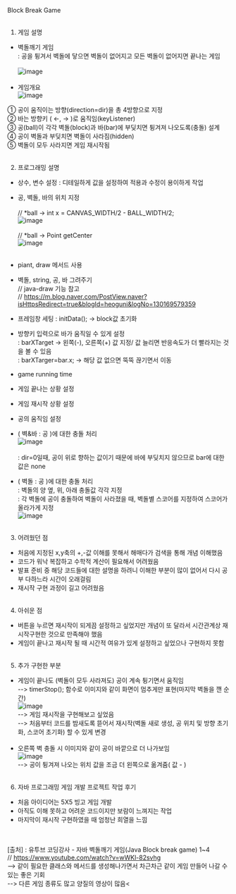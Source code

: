 Block Break Game<br><br>

1. 게임 설명<br>
 - 벽돌깨기 게임<br>
  : 공을 튕겨서 벽돌에 닿으면 벽돌이 없어지고 모든 벽돌이 없어지면 끝나는 게임<br><br>
  ![image](https://user-images.githubusercontent.com/114123375/198939927-5526b099-8896-4c77-a73e-19bdf514d811.png)<br><br>
 - 게임개요<br>
 ![image](https://user-images.githubusercontent.com/114123375/198938842-6d081049-ccb0-4b39-932d-f20b070e845a.png)<br>
 
 ① 공이 움직이는 방향(direction=dir)을 총 4방향으로 지정<br>
 ② 바는 방향키 ( ←, → )로 움직임(keyListener)<br>
 ③ 공(ball)이 각각 벽돌(block)과 바(bar)에 부딪치면 튕겨져 나오도록(충돌) 설계<br>
 ④ 공이 벽돌과 부딪치면 벽돌이 사라짐(hidden)<br>
 ⑤ 벽돌이 모두 사라지면 게임 재시작됨<br><br>
 
 2. 프로그래밍 설명<br>
  - 상수, 변수 설정 : 디테일하게 값을 설정하여 적용과 수정이 용이하게 작업<br>
  - 공, 벽돌, 바의 위치 지정  <br><br>
// *ball -> int x = CANVAS_WIDTH/2 - BALL_WIDTH/2; <br>
![image](https://user-images.githubusercontent.com/114123375/199013276-0d6015cf-47ba-4e9d-9162-9b325cf53e6a.png)<br><br>
// *ball -> Point getCenter<br>
![image](https://user-images.githubusercontent.com/114123375/199023937-4cc989a5-7d0c-4d10-a5c0-4e0b0435f45d.png)<br><br>

  - piant, draw 메서드 사용
  - 벽돌, string, 공, 바 그려주기<br>
 // java-draw 기능 참고 <br>
 // https://m.blog.naver.com/PostView.naver?isHttpsRedirect=true&blogId=heoguni&logNo=130169579359<br>
  - 프레임창 세팅 : initData(); -> block값 초기화
  - 방향키 입력으로 바가 움직일 수 있게 설정<br>
   : barXTarget -> 왼쪽(-), 오른쪽(+) 값 지정/ 값 늘리면 반응속도가 더 빨라지는 것을 볼 수 있음<br>
   : barXTarger=bar.x; -> 해당 값 없으면 뚝뚝 끊기면서 이동<br>
  - game running time
  - 게임 끝나는 상황 설정
  - 게임 재시작 상황 설정
  - 공의 움직임 설정
  - ( 벽&바 : 공 )에 대한 충돌 처리<br>
  ![image](https://user-images.githubusercontent.com/114123375/199016846-2ef58d26-e9ea-4173-b419-4181d0bc442e.png)<br><br>
   : dir=0일때, 공이 위로 향하는 값이기 때문에 바에 부딪치지 않으므로 bar에 대한 값은 none<br>
  - ( 벽돌 : 공 )에 대한 충돌 처리<br>
   : 벽돌의 양 옆, 위, 아래 충돌값 각각 지정<br>
   : 각 벽돌에 공이 충돌하여 벽돌이 사라졌을 때, 벽돌별 스코어를 지정하여 스코어가 올라가게 지정<br>
  ![image](https://user-images.githubusercontent.com/114123375/199023176-0e19f130-f7c0-4818-b731-75b46cc700df.png)<br><br>

  
  3. 어려웠던 점<br>
   - 처음에 지정된 x,y축의 +,-값 이해를 못해서 해매다가 검색을 통해 개념 이해했음<br>
   - 코드가 워낙 복잡하고 수학적 계산이 필요해서 어려웠음<br>
   - 발표 준비 중 해당 코드들에 대한 설명을 하려니 이해한 부분이 많이 없어서 다시 공부 다하느라 시간이 오래걸림<br>
   - 재시작 구현 과정이 길고 어려웠음<br><br>

  4. 아쉬운 점<br>
   - 버튼을 누르면 재시작이 되게끔 설정하고 싶었지만 개념이 또 달라서 시간관계상 재시작구현한 것으로 만족해야 했음<br>
   - 게임이 끝나고 재시작 될 때 시간적 여유가 있게 설정하고 싶었으나 구현하지 못함<br><br>
  
  5. 추가 구현한 부분 <br>
  - 게임이 끝나도 (벽돌이 모두 사라져도) 공이 계속 튕기면서 움직임<br>
   --> timerStop(); 함수로 이미지와 같이 화면이 멈추게만 표현(마지막 벽돌을 깬 순간)<br>
 ![image](https://user-images.githubusercontent.com/114123375/199038655-c4e1d9a7-dc3e-42a4-9687-d5059cc2daae.png)<br>
  --> 게임 재시작을 구현해보고 싶었음<br>
  --> 처음부터 코드를 밤새도록 뜯어서 재시작(벽돌 새로 생성, 공 위치 및 방향 초기화, 스코어 초기화) 할 수 있게 변경<br><br>
  - 오른쪽 벽 충돌 시 이미지와 같이 공이 바깥으로 더 나가보임<br>
 ![image](https://user-images.githubusercontent.com/114123375/199039963-c32c36cd-580e-4dc2-8eaf-77237da5fd4d.png)<br>
    --> 공이 튕겨져 나오는 위치 값을 조금 더 왼쪽으로 옮겨줌( 값 - )<br><br>
    
   6. 자바 프로그래밍 게임 개발 프로젝트 작업 후기<br>
   - 처음 아이디어는 5X5 빙고 게임 개발<br>
   - 아직도 이해 못하고 어려운 코드이지만 보람이 느껴지는 작업<br>
   - 마지막이 재시작 구현하였을 때 엄청난 희열을 느낌<br><br><br>


[출처] : 유투브 코딩강사 - 자바 벽돌깨기 게임(Java Block break game) 1~4<br>
// https://www.youtube.com/watch?v=wWKl-82svhg<br>
--> 같이 필요한 클래스와 메서드를 생성해나가면서 차근차근 같이 게임 만들어 나갈 수 있는 좋은 기회<br>
--> 다른 게임 종류도 많고 양질의 영상이 많음<


